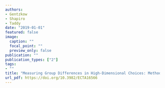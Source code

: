 ```yaml
---
authors:
- Gentzkow
- Shapiro
- Taddy
date: "2019-01-01"
featured: false
image:
  caption: ""
  focal_point: ""
  preview_only: false
publication: ""
publication_types: ["2"]
tags:
- ""
title: "Measuring Group Differences in High-Dimensional Choices: Method and Application to Congressional Speech"
url_pdf: https://doi.org/10.3982/ECTA16566
---
```

